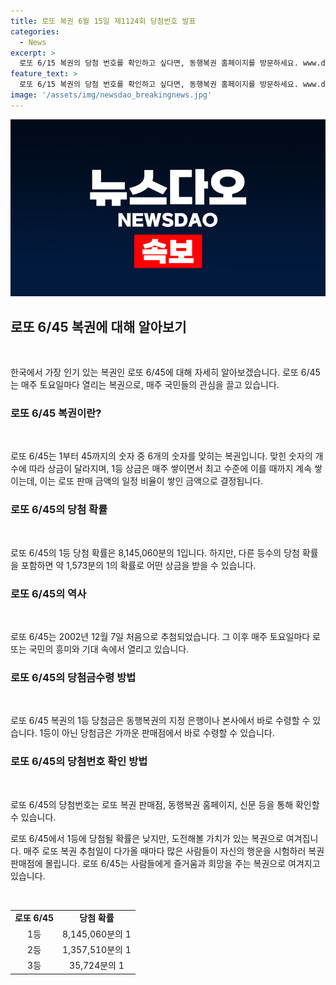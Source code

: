 ```yaml
---
title: 로또 복권 6월 15일 제1124회 당첨번호 발표
categories:
  - News
excerpt: >
  로또 6/15 복권의 당첨 번호를 확인하고 싶다면, 동행복권 홈페이지를 방문하세요. www.dhlottery.co.kr에서 자세한 사항을 확인할 수 있습니다.
feature_text: >
  로또 6/15 복권의 당첨 번호를 확인하고 싶다면, 동행복권 홈페이지를 방문하세요. www.dhlottery.co.kr에서 자세한 사항을 확인할 수 있습니다.
image: '/assets/img/newsdao_breakingnews.jpg'
---
```


<p><img src="/assets/img/newsdao_breakingnews.jpg" alt="implanttips 속보" /></p>

<h2 data-ke-size="size26">로또 6/45 복권에 대해 알아보기</h2>

<p data-ke-size="size16">&nbsp;</p>

<p>한국에서 가장 인기 있는 복권인 로또 6/45에 대해 자세히 알아보겠습니다. 로또 6/45는 매주 토요일마다 열리는 복권으로, 매주 국민들의 관심을 끌고 있습니다.</p>

<h3>로또 6/45 복권이란?</h3>

<p data-ke-size="size16">&nbsp;</p>

<p>로또 6/45는 1부터 45까지의 숫자 중 6개의 숫자를 맞히는 복권입니다. 맞힌 숫자의 개수에 따라 상금이 달라지며, 1등 상금은 매주 쌓이면서 최고 수준에 이를 때까지 계속 쌓이는데, 이는 로또 판매 금액의 일정 비율이 쌓인 금액으로 결정됩니다.</p>

<h3>로또 6/45의 당첨 확률</h3>

<p data-ke-size="size16">&nbsp;</p>

<p>로또 6/45의 1등 당첨 확률은 8,145,060분의 1입니다. 하지만, 다른 등수의 당첨 확률을 포함하면 약 1,573분의 1의 확률로 어떤 상금을 받을 수 있습니다.</p>

<h3>로또 6/45의 역사</h3>

<p data-ke-size="size16">&nbsp;</p>

<p>로또 6/45는 2002년 12월 7일 처음으로 추첨되었습니다. 그 이후 매주 토요일마다 로또는 국민의 흥미와 기대 속에서 열리고 있습니다.</p>

<h3>로또 6/45의 당첨금수령 방법</h3>

<p data-ke-size="size16">&nbsp;</p>

<p>로또 6/45 복권의 1등 당첨금은 동행복권의 지정 은행이나 본사에서 바로 수령할 수 있습니다. 1등이 아닌 당첨금은 가까운 판매점에서 바로 수령할 수 있습니다.</p>

<h3>로또 6/45의 당첨번호 확인 방법</h3>

<p data-ke-size="size16">&nbsp;</p>

<p>로또 6/45의 당첨번호는 로또 복권 판매점, 동행복권 홈페이지, 신문 등을 통해 확인할 수 있습니다.</p>

<p>로또 6/45에서 1등에 당첨될 확률은 낮지만, 도전해볼 가치가 있는 복권으로 여겨집니다. 매주 로또 복권 추첨일이 다가올 때마다 많은 사람들이 자신의 행운을 시험하러 복권 판매점에 몰립니다. 로또 6/45는 사람들에게 즐거움과 희망을 주는 복권으로 여겨지고 있습니다.</p>

<p data-ke-size="size16">&nbsp;</p>

<table>
    <tbody>
        <tr>
            <td style="text-align: center; height: 17px;"><b>로또 6/45</b></td>
            <td style="text-align: center; height: 17px;"><b>당첨 확률</b></td>
        </tr>
        <tr>
            <td style="text-align: center; height: 17px;">1등</td>
            <td style="text-align: center; height: 17px;">8,145,060분의 1</td>
        </tr>
        <tr>
            <td style="text-align: center; height: 17px;">2등</td>
            <td style="text-align: center; height: 17px;">1,357,510분의 1</td>
        </tr>
        <tr>
            <td style="text-align: center; height: 17px;">3등</td>
            <td style="text-align: center; height: 17px;">35,724분의 1</td>
        </tr>
    </tbody>
</table>

<p data-ke-size="size16">&nbsp;</p>


